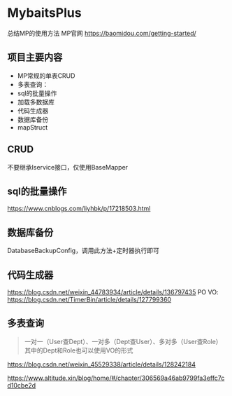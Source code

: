 # MybaitsPlus

总结MP的使用方法
MP官网 https://baomidou.com/getting-started/


## 项目主要内容

* MP常规的单表CRUD
* 多表查询：
* sql的批量操作
* 加载多数据库
* 代码生成器
* 数据库备份
* mapStruct


## CRUD

不要继承Iservice接口，仅使用BaseMapper

## sql的批量操作

https://www.cnblogs.com/liyhbk/p/17218503.html

## 数据库备份

DatabaseBackupConfig，调用此方法+定时器执行即可

## 代码生成器

https://blog.csdn.net/weixin_44783934/article/details/136797435
PO VO: https://blog.csdn.net/TimerBin/article/details/127799360

## 多表查询

> 一对一（User查Dept）、一对多（Dept查User）、多对多（User查Role）
> 其中的Dept和Role也可以使用VO的形式


<https://blog.csdn.net/weixin_45529338/article/details/128242184>

<https://www.altitude.xin/blog/home/#/chapter/306569a46ab9799fa3effc7cd10cbe2d>

